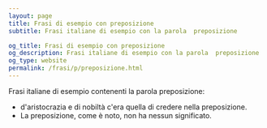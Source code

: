 ```yaml
---
layout: page
title: Frasi di esempio con preposizione 
subtitle: Frasi italiane di esempio con la parola  preposizione

og_title: Frasi di esempio con preposizione 
og_description: Frasi italiane di esempio con la parola  preposizione
og_type: website
permalink: /frasi/p/preposizione.html
---
```


Frasi italiane di esempio contenenti la parola preposizione:


- d'aristocrazia e di nobiltà c'era quella di credere nella preposizione.
- La preposizione, come è noto, non ha nessun significato.
